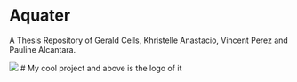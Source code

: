 # Aquater
A Thesis Repository of Gerald Cells, Khristelle Anastacio, Vincent Perez and Pauline Alcantara.

<img src="https://scontent.fmnl8-1.fna.fbcdn.net/v/t1.15752-9/54437044_814971578852206_4923066087915913216_n.jpg?_nc_cat=101&_nc_eui2=AeGKgjhL713gaFnkL9RKeQWZCafjJ4JmSjCaEyltlkqp82qGk6Zjh2p3BW0B5pjjRZVGXvHLacJ6kejnQ1DEPz0ZIgV9-wDYOGFiejLbKa1uoA&_nc_ht=scontent.fmnl8-1.fna&oh=3a10c726796ef223093afbb1c3d4aa9c&oe=5D16A399"/>
# My cool project and above is the logo of it
